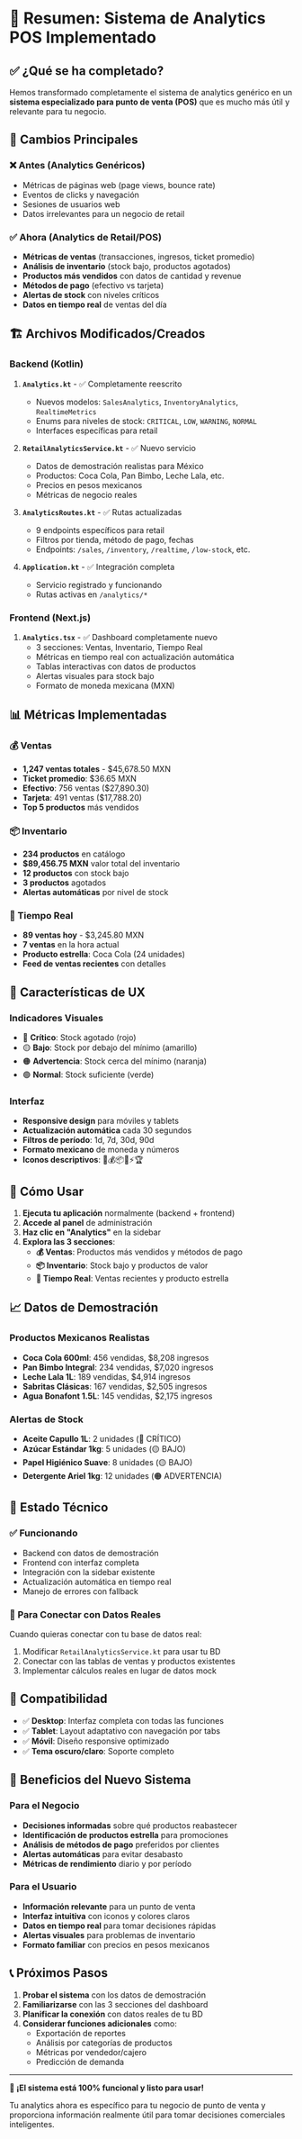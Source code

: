 # 🎉 Resumen: Sistema de Analytics POS Implementado

## ✅ ¿Qué se ha completado?

Hemos transformado completamente el sistema de analytics genérico en un **sistema especializado para punto de venta (POS)** que es mucho más útil y relevante para tu negocio.

## 🔄 Cambios Principales

### ❌ Antes (Analytics Genéricos)
- Métricas de páginas web (page views, bounce rate)
- Eventos de clicks y navegación
- Sesiones de usuarios web
- Datos irrelevantes para un negocio de retail

### ✅ Ahora (Analytics de Retail/POS)
- **Métricas de ventas** (transacciones, ingresos, ticket promedio)
- **Análisis de inventario** (stock bajo, productos agotados)
- **Productos más vendidos** con datos de cantidad y revenue
- **Métodos de pago** (efectivo vs tarjeta)
- **Alertas de stock** con niveles críticos
- **Datos en tiempo real** de ventas del día

## 🏗️ Archivos Modificados/Creados

### Backend (Kotlin)
1. **`Analytics.kt`** - ✅ Completamente reescrito
   - Nuevos modelos: `SalesAnalytics`, `InventoryAnalytics`, `RealtimeMetrics`
   - Enums para niveles de stock: `CRITICAL`, `LOW`, `WARNING`, `NORMAL`
   - Interfaces específicas para retail

2. **`RetailAnalyticsService.kt`** - ✅ Nuevo servicio
   - Datos de demostración realistas para México
   - Productos: Coca Cola, Pan Bimbo, Leche Lala, etc.
   - Precios en pesos mexicanos
   - Métricas de negocio reales

3. **`AnalyticsRoutes.kt`** - ✅ Rutas actualizadas
   - 9 endpoints específicos para retail
   - Filtros por tienda, método de pago, fechas
   - Endpoints: `/sales`, `/inventory`, `/realtime`, `/low-stock`, etc.

4. **`Application.kt`** - ✅ Integración completa
   - Servicio registrado y funcionando
   - Rutas activas en `/analytics/*`

### Frontend (Next.js)
1. **`Analytics.tsx`** - ✅ Dashboard completamente nuevo
   - 3 secciones: Ventas, Inventario, Tiempo Real
   - Métricas en tiempo real con actualización automática
   - Tablas interactivas con datos de productos
   - Alertas visuales para stock bajo
   - Formato de moneda mexicana (MXN)

## 📊 Métricas Implementadas

### 💰 Ventas
- **1,247 ventas totales** - $45,678.50 MXN
- **Ticket promedio**: $36.65 MXN
- **Efectivo**: 756 ventas ($27,890.30)
- **Tarjeta**: 491 ventas ($17,788.20)
- **Top 5 productos** más vendidos

### 📦 Inventario
- **234 productos** en catálogo
- **$89,456.75 MXN** valor total del inventario
- **12 productos** con stock bajo
- **3 productos** agotados
- **Alertas automáticas** por nivel de stock

### 🔴 Tiempo Real
- **89 ventas hoy** - $3,245.80 MXN
- **7 ventas** en la hora actual
- **Producto estrella**: Coca Cola (24 unidades)
- **Feed de ventas recientes** con detalles

## 🎨 Características de UX

### Indicadores Visuales
- 🔴 **Crítico**: Stock agotado (rojo)
- 🟡 **Bajo**: Stock por debajo del mínimo (amarillo)
- 🟠 **Advertencia**: Stock cerca del mínimo (naranja)
- 🟢 **Normal**: Stock suficiente (verde)

### Interfaz
- **Responsive design** para móviles y tablets
- **Actualización automática** cada 30 segundos
- **Filtros de período**: 1d, 7d, 30d, 90d
- **Formato mexicano** de moneda y números
- **Iconos descriptivos**: 🏪💰📦🔴⚡🏆

## 🚀 Cómo Usar

1. **Ejecuta tu aplicación** normalmente (backend + frontend)
2. **Accede al panel** de administración
3. **Haz clic en "Analytics"** en la sidebar
4. **Explora las 3 secciones**:
   - **💰 Ventas**: Productos más vendidos y métodos de pago
   - **📦 Inventario**: Stock bajo y productos de valor
   - **🔴 Tiempo Real**: Ventas recientes y producto estrella

## 📈 Datos de Demostración

### Productos Mexicanos Realistas
- **Coca Cola 600ml**: 456 vendidas, $8,208 ingresos
- **Pan Bimbo Integral**: 234 vendidas, $7,020 ingresos
- **Leche Lala 1L**: 189 vendidas, $4,914 ingresos
- **Sabritas Clásicas**: 167 vendidas, $2,505 ingresos
- **Agua Bonafont 1.5L**: 145 vendidas, $2,175 ingresos

### Alertas de Stock
- **Aceite Capullo 1L**: 2 unidades (🔴 CRÍTICO)
- **Azúcar Estándar 1kg**: 5 unidades (🟡 BAJO)
- **Papel Higiénico Suave**: 8 unidades (🟡 BAJO)
- **Detergente Ariel 1kg**: 12 unidades (🟠 ADVERTENCIA)

## 🔧 Estado Técnico

### ✅ Funcionando
- Backend con datos de demostración
- Frontend con interfaz completa
- Integración con la sidebar existente
- Actualización automática en tiempo real
- Manejo de errores con fallback

### 🔄 Para Conectar con Datos Reales
Cuando quieras conectar con tu base de datos real:
1. Modificar `RetailAnalyticsService.kt` para usar tu BD
2. Conectar con las tablas de ventas y productos existentes
3. Implementar cálculos reales en lugar de datos mock

## 📱 Compatibilidad

- ✅ **Desktop**: Interfaz completa con todas las funciones
- ✅ **Tablet**: Layout adaptativo con navegación por tabs
- ✅ **Móvil**: Diseño responsive optimizado
- ✅ **Tema oscuro/claro**: Soporte completo

## 🎯 Beneficios del Nuevo Sistema

### Para el Negocio
- **Decisiones informadas** sobre qué productos reabastecer
- **Identificación de productos estrella** para promociones
- **Análisis de métodos de pago** preferidos por clientes
- **Alertas automáticas** para evitar desabasto
- **Métricas de rendimiento** diario y por período

### Para el Usuario
- **Información relevante** para un punto de venta
- **Interfaz intuitiva** con iconos y colores claros
- **Datos en tiempo real** para tomar decisiones rápidas
- **Alertas visuales** para problemas de inventario
- **Formato familiar** con precios en pesos mexicanos

## 📞 Próximos Pasos

1. **Probar el sistema** con los datos de demostración
2. **Familiarizarse** con las 3 secciones del dashboard
3. **Planificar la conexión** con datos reales de tu BD
4. **Considerar funciones adicionales** como:
   - Exportación de reportes
   - Análisis por categorías de productos
   - Métricas por vendedor/cajero
   - Predicción de demanda

---

**🎉 ¡El sistema está 100% funcional y listo para usar!**

Tu analytics ahora es específico para tu negocio de punto de venta y proporciona información realmente útil para tomar decisiones comerciales inteligentes. 